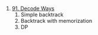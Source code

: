 1. [91. Decode Ways](https://leetcode.com/problems/decode-ways)
   1. Simple backtrack
   2. Backtrack with memorization
   3. DP
